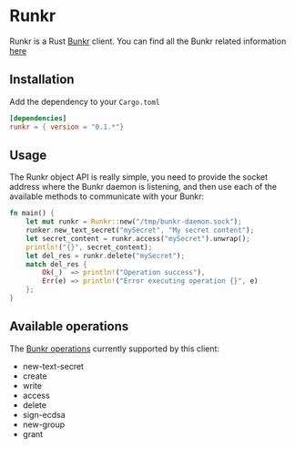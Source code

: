 # Runkr


Runkr is a Rust [Bunkr](https://bunkr.app) client. You can find all the Bunkr related information [here](https://github.com/off-the-grid-inc/bunkr)

## Installation

Add the dependency to your `Cargo.toml`
```toml
[dependencies]
runkr = { version = "0.1.*"}
```

## Usage

The Runkr object API is really simple, you need to provide the socket address where the Bunkr daemon is listening, and then use each of the available methods to communicate with your Bunkr:

```rust
fn main() {
    let mut runkr = Runkr::new("/tmp/bunkr-daemon.sock");
    runker.new_text_secret("mySecret", "My secret content");
    let secret_content = runkr.access("mySecret").unwrap();
    println!("{}", secret_content);
    let del_res = runkr.delete("mySecret");
    match del_res {
        Ok(_)  => println!("Operation success"),
        Err(e) => println!("Error executing operation {}", e)
    };
}
```

## Available operations
The [Bunkr operations](https://github.com/off-the-grid-inc/bunkr#Docs) currently supported by this client:

* new-text-secret
* create
* write
* access
* delete
* sign-ecdsa
* new-group
* grant

